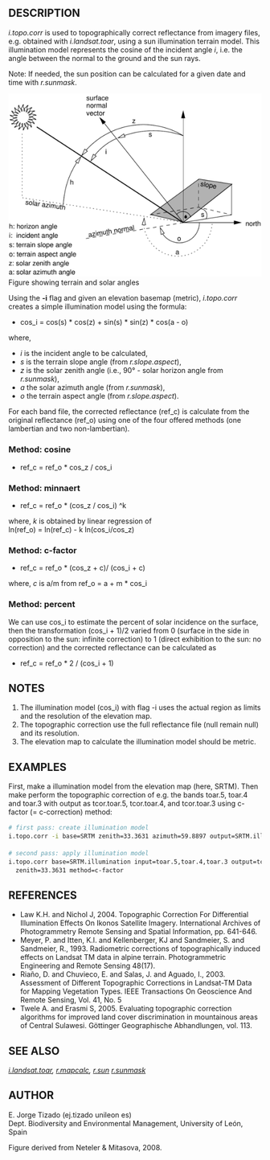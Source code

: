 ## DESCRIPTION

*i.topo.corr* is used to topographically correct reflectance from
imagery files, e.g. obtained with *i.landsat.toar*, using a sun
illumination terrain model. This illumination model represents the
cosine of the incident angle *i*, i.e. the angle between the normal to
the ground and the sun rays.

Note: If needed, the sun position can be calculated for a given date and
time with *r.sunmask*.

![Figure showing terrain and solar angles](i_topo_corr_angles.png)  
Figure showing terrain and solar angles

Using the **-i** flag and given an elevation basemap (metric),
*i.topo.corr* creates a simple illumination model using the formula:

- cos_i = cos(s) \* cos(z) + sin(s) \* sin(z) \* cos(a - o)

where,

- *i* is the incident angle to be calculated,
- *s* is the terrain slope angle (from *r.slope.aspect*),
- *z* is the solar zenith angle (i.e., 90° - solar horizon angle from
  *r.sunmask*),
- *a* the solar azimuth angle (from *r.sunmask*),
- *o* the terrain aspect angle (from *r.slope.aspect*).

For each band file, the corrected reflectance (ref_c) is calculate from
the original reflectance (ref_o) using one of the four offered methods
(one lambertian and two non-lambertian).

### Method: cosine

- ref_c = ref_o \* cos_z / cos_i

### Method: minnaert

- ref_c = ref_o \* (cos_z / cos_i) ^k

where, *k* is obtained by linear regression of  
ln(ref_o) = ln(ref_c) - k ln(cos_i/cos_z)

### Method: c-factor

- ref_c = ref_o \* (cos_z + c)/ (cos_i + c)

where, *c* is a/m from ref_o = a + m \* cos_i

### Method: percent

We can use cos_i to estimate the percent of solar incidence on the
surface, then the transformation (cos_i + 1)/2 varied from 0 (surface in
the side in opposition to the sun: infinite correction) to 1 (direct
exhibition to the sun: no correction) and the corrected reflectance can
be calculated as

- ref_c = ref_o \* 2 / (cos_i + 1)

## NOTES

1. The illumination model (cos_i) with flag -i uses the actual region
    as limits and the resolution of the elevation map.
2. The topographic correction use the full reflectance file (null
    remain null) and its resolution.
3. The elevation map to calculate the illumination model should be
    metric.

## EXAMPLES

First, make a illumination model from the elevation map (here, SRTM).
Then make perform the topographic correction of e.g. the bands toar.5,
toar.4 and toar.3 with output as tcor.toar.5, tcor.toar.4, and
tcor.toar.3 using c-factor (= c-correction) method:

```sh
# first pass: create illumination model
i.topo.corr -i base=SRTM zenith=33.3631 azimuth=59.8897 output=SRTM.illumination

# second pass: apply illumination model
i.topo.corr base=SRTM.illumination input=toar.5,toar.4,toar.3 output=tcor \
  zenith=33.3631 method=c-factor
```

## REFERENCES

- Law K.H. and Nichol J, 2004. Topographic Correction For Differential
  Illumination Effects On Ikonos Satellite Imagery. International
  Archives of Photogrammetry Remote Sensing and Spatial Information, pp.
  641-646.
- Meyer, P. and Itten, K.I. and Kellenberger, KJ and Sandmeier, S. and
  Sandmeier, R., 1993. Radiometric corrections of topographically
  induced effects on Landsat TM data in alpine terrain. Photogrammetric
  Engineering and Remote Sensing 48(17).
- Riaño, D. and Chuvieco, E. and Salas, J. and Aguado, I., 2003.
  Assessment of Different Topographic Corrections in Landsat-TM Data for
  Mapping Vegetation Types. IEEE Transactions On Geoscience And Remote
  Sensing, Vol. 41, No. 5
- Twele A. and Erasmi S, 2005. Evaluating topographic correction
  algorithms for improved land cover discrimination in mountainous areas
  of Central Sulawesi. Göttinger Geographische Abhandlungen, vol. 113.

## SEE ALSO

*[i.landsat.toar](i.landsat.toar.md), [r.mapcalc](r.mapcalc.md),
[r.sun](r.sun.md) [r.sunmask](r.sunmask.md)*

## AUTHOR

E. Jorge Tizado (ej.tizado unileon es)  
Dept. Biodiversity and Environmental Management, University of León,
Spain

Figure derived from Neteler & Mitasova, 2008.
